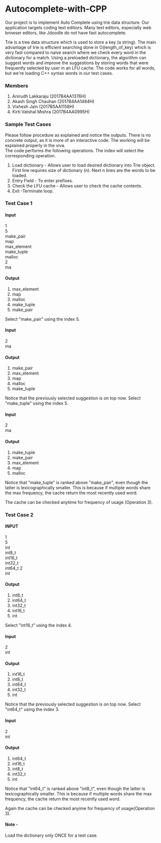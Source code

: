 # Autocomplete-with-CPP

Our project is to implement Auto Complete using trie data structure. Our application targets coding text editiors. Many text editors, especially web browser editors, like Jdoodle do not have fast autocomplete. 

Trie is a tree data structure which is used to store a key (a string). The main advantage of trie is efficient searching done in O(length_of_key) which is very fast compared to naive search where we check every word in the dictionary for a match. Using a preloaded dictionary, the algorithm can suggest words and improve the suggestions by storing words that were frequently selected by user in an LFU cache. The code works for all words, but we're loading C++ syntax words in our test cases. 


### Members
1. Anirudh Lakkaraju (2017B4AA1376H)
2. Akash Singh Chauhan (2017B4AA1484H)
3. Vishesh Jain  (2017B5AA1158H)
4. Kirti Vatshal Mishra (2017B4AA0995H)


### Sample Test Cases
Please follow procedure as explained and notice the outputs. There is no concrete output, as it is more of an interactive code. The working will be explained properly in the viva.  
The code performs the following operations. The index will select the corresponding operation. 

1. Load dictionary - Allows user to load desired dictionary into Trie object. First line requires size of dictionary (n). Next n lines are the words to be loaded.  
2. Entry Field - To enter prefixes.  
3. Check the LFU cache - Allows user to check the cache contents.  
4. Exit -Terminate loop.

### Test Case 1
#### Input
1  
5  
make_pair  
map  
max_element  
make_tuple  
malloc  
2  
ma
#### Output 
1. max_element
2. map
3. malloc
4. make_tuple
5. make_pair 


Select "make_pair" using the index 5. 

#### Input
2  
ma  

#### Output
1. make_pair
2. max_element
3. map
4. malloc
5. make_tuple


Notice that the previously selected suggestion is on top now. Select "make_tuple" using the index 5. 


#### Input
2  
ma  

#### Output
1. make_tuple
2. make_pair
3. max_element
4. map
5. malloc

Notice that "make_tuple" is ranked above "make_pair", even though the latter is lexicographically smaller. This is because if multiple words share the max frequency, the cache return the most recently used word.

The cache can be checked anytime for frequency of usage (Operation 3).


### Test Case 2
#### INPUT
1  
5  
int  
int8_t  
int16_t  
int32_t  
int64_t
2  
int  

#### Output
1. int8_t
2. int64_t
3. int32_t
4. int16_t
5. int

Select "int16_t" using the index 4. 

#### Input
2  
int  

#### Output
1. int16_t
2. int8_t
3. int64_t
4. int32_t
5. int

Notice that the previously selected suggestion is on top now. Select "int64_t" using the index 3. 

#### Input
2  
int  

#### Output
1. int64_t
2. int16_t
3. int8_t
4. int32_t
5. int

Notice that "int64_t" is ranked above "int8_t", even though the latter is lexicographically smaller. 
This is because if multiple words share the max frequency, the cache return the most recently used word.

Again the cache can be checked anyime for frequency of usage(Operation 3).


#### Note - 
Load the dictionary only ONCE for a test case.

